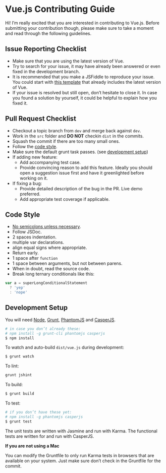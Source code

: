 # Vue.js Contributing Guide

Hi! I’m really excited that you are interested in contributing to Vue.js. Before submitting your contribution though, please make sure to take a moment and read through the following guidelines.

## Issue Reporting Checklist

- Make sure that you are using the latest version of Vue.
- Try to search for your issue, it may have already been answered or even fixed in the development branch.
- It is recommended that you make a JSFiddle to reproduce your issue. You could start with [this template](http://jsfiddle.net/5sH6A/) that already includes the latest version of Vue.
- If your issue is resolved but still open, don’t hesitate to close it. In case you found a solution by yourself, it could be helpful to explain how you fixed it.

## Pull Request Checklist

- Checkout a topic branch from `dev` and merge back against `dev`.
- Work in the `src` folder and **DO NOT** checkin `dist` in the commits.
- Squash the commit if there are too many small ones.
- Follow the [code style](#code-style).
- Make sure the default grunt task passes. (see [development setup](#development-setup))
- If adding new feature:
    - Add accompanying test case.
    - Provide convincing reason to add this feature. Ideally you should open a suggestion issue first and have it greenlighted before working on it.
- If fixing a bug:
    - Provide detailed description of the bug in the PR. Live demo preferred.
    - Add appropriate test coverage if applicable.

## Code Style

- [No semicolons unless necessary](http://inimino.org/~inimino/blog/javascript_semicolons).
- Follow JSDoc.
- 2 spaces indentation.
- multiple var declarations.
- align equal signs where appropriate.
- Return early.
- 1 space after `function`
- 1 space between arguments, but not between parens.
- When in doubt, read the source code.
- Break long ternary conditionals like this:

``` js
var a = superLongConditionalStatement
  ? 'yep'
  : 'nope'
```

## Development Setup

You will need [Node](http://nodejs.org), [Grunt](http://gruntjs.com), [PhantomJS](http://phantomjs.org) and [CasperJS](http://casperjs.org).

``` bash
# in case you don’t already these:
# npm install -g grunt-cli phantomjs casperjs
$ npm install
```

To watch and auto-build `dist/vue.js` during development:

``` bash
$ grunt watch
```

To lint:

``` bash
grunt jshint
```

To build:

``` bash
$ grunt build
```

To test:

``` bash
# if you don’t have these yet:
# npm install -g phantomjs casperjs
$ grunt test
```

The unit tests are written with Jasmine and run with Karma. The functional tests are written for and run with CasperJS.

**If you are not using a Mac**

You can modify the Gruntfile to only run Karma tests in browsers that are available on your system. Just make sure don’t check in the Gruntfile for the commit.
